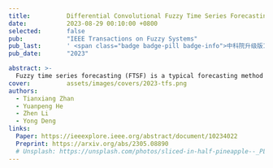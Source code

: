 ```yaml
---
title:          Differential Convolutional Fuzzy Time Series Forecasting
date:           2023-08-29 00:10:00 +0800
selected:       false
pub:            "IEEE Transactions on Fuzzy Systems"
pub_last:       ' <span class="badge badge-pill badge-info">中科院升级版1区</span> <span class="badge badge-pill badge-custom badge-warning">CCF B</span> <span class="badge badge-pill badge-custom badge-primary">Regular Paper </span>'
pub_date:       "2023"

abstract: >-
  Fuzzy time series forecasting (FTSF) is a typical forecasting method with wide application. Traditional FTSF is regarded as an expert system, which leads to the loss of the ability to recognize undefined features. The mentioned is the main reason for poor forecasting with FTSF. To solve the problem, the proposed model differential fuzzy convolutional neural network (DFCNN) utilizes a convolution neural network to reimplement FTSF with learnable ability. DFCNN is capable of recognizing potential information and improving forecasting accuracy. Thanks to the learnable ability of the neural network, the length of fuzzy rules established in FTSF is expended to an arbitrary length that the expert is not able to handle by the expert system. At the same time, FTSF usually cannot achieve satisfactory performance of nonstationary time series due to the trend of nonstationary time series. The trend of nonstationary time series causes the fuzzy set established by FTSF to be invalid and causes the forecasting to fail. DFCNN utilizes the difference algorithm to weaken the nonstationary time series so that DFCNN can forecast the nonstationary time series with a low error that FTSF cannot forecast in satisfactory performance. After the mass of experiments, DFCNN has an excellent prediction effect, which is ahead of the existing FTSF and common time series forecasting algorithms. Finally, DFCNN provides further ideas for improving FTSF and holds continued research value.
cover:          assets/images/covers/2023-tfs.png
authors:
  - Tianxiang Zhan
  - Yuanpeng He
  - Zhen Li
  - Yong Deng
links:
  Paper: https://ieeexplore.ieee.org/abstract/document/10234022
  Preprint: https://arxiv.org/abs/2305.08890
  # Unsplash: https://unsplash.com/photos/sliced-in-half-pineapple--_PLJZmHZzk
---
```

